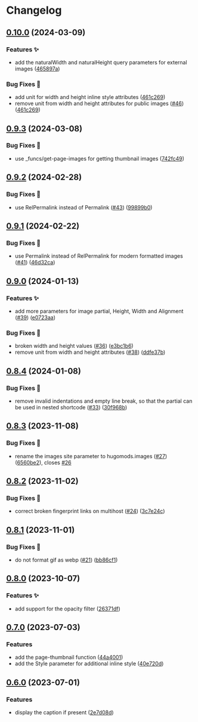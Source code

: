 # Changelog

## [0.10.0](https://github.com/hugomods/images/compare/v0.9.3...v0.10.0) (2024-03-09)


### Features ✨

* add the naturalWidth and naturalHeight query parameters for external images ([465897a](https://github.com/hugomods/images/commit/465897a1710c052991347a04e3921600f03e63c4))


### Bug Fixes 🐞

* add unit for width and height inline style attributes ([461c269](https://github.com/hugomods/images/commit/461c269f8fd2f3db5c6aae37bf02191a05fedc25))
* remove unit from width and height attributes for public images ([#46](https://github.com/hugomods/images/issues/46)) ([461c269](https://github.com/hugomods/images/commit/461c269f8fd2f3db5c6aae37bf02191a05fedc25))

## [0.9.3](https://github.com/hugomods/images/compare/v0.9.2...v0.9.3) (2024-03-08)


### Bug Fixes 🐞

* use _funcs/get-page-images for getting thumbnail images ([742fc49](https://github.com/hugomods/images/commit/742fc491c2e3e119a7c58a6083f0536e6405ac47))

## [0.9.2](https://github.com/hugomods/images/compare/v0.9.1...v0.9.2) (2024-02-28)


### Bug Fixes 🐞

* use RelPermalink instead of Permalink ([#43](https://github.com/hugomods/images/issues/43)) ([99899b0](https://github.com/hugomods/images/commit/99899b063a025a4d7dfd49d089443386bbe855bb))

## [0.9.1](https://github.com/hugomods/images/compare/v0.9.0...v0.9.1) (2024-02-22)


### Bug Fixes 🐞

* use Permalink instead of RelPermalink for modern formatted images ([#41](https://github.com/hugomods/images/issues/41)) ([46d32ca](https://github.com/hugomods/images/commit/46d32ca383d2d4010c506dd5b3743dac86e73309))

## [0.9.0](https://github.com/hugomods/images/compare/v0.8.4...v0.9.0) (2024-01-13)


### Features ✨

* add more parameters for image partial, Height, Width and Alignment ([#39](https://github.com/hugomods/images/issues/39)) ([e0723aa](https://github.com/hugomods/images/commit/e0723aaac7bc20528f8ffc0fbf21ce87f9ca0cac))


### Bug Fixes 🐞

* broken width and height values ([#36](https://github.com/hugomods/images/issues/36)) ([e3bc1b6](https://github.com/hugomods/images/commit/e3bc1b64c38a827282b2c7e7efe3d3b4b7c8507a))
* remove unit from width and height attributes ([#38](https://github.com/hugomods/images/issues/38)) ([ddfe37b](https://github.com/hugomods/images/commit/ddfe37bffffbf010cecde200901b9d876a973120))

## [0.8.4](https://github.com/hugomods/images/compare/v0.8.3...v0.8.4) (2024-01-08)


### Bug Fixes 🐞

* remove invalid indentations and empty line break, so that the partial can be used in nested shortcode ([#33](https://github.com/hugomods/images/issues/33)) ([30f968b](https://github.com/hugomods/images/commit/30f968b65c67214c8937c76012455f8f4c515547))

## [0.8.3](https://github.com/hugomods/images/compare/v0.8.2...v0.8.3) (2023-11-08)


### Bug Fixes 🐞

* rename the images site parameter to hugomods.images ([#27](https://github.com/hugomods/images/issues/27)) ([6560be2](https://github.com/hugomods/images/commit/6560be2b3cc1c97bec805c19628db965062171ec)), closes [#26](https://github.com/hugomods/images/issues/26)

## [0.8.2](https://github.com/hugomods/images/compare/v0.8.1...v0.8.2) (2023-11-02)


### Bug Fixes 🐞

* correct broken fingerprint links on multihost ([#24](https://github.com/hugomods/images/issues/24)) ([3c7e24c](https://github.com/hugomods/images/commit/3c7e24c64e9c726a5c85e2d37d09e370fc19381a))

## [0.8.1](https://github.com/hugomods/images/compare/v0.8.0...v0.8.1) (2023-11-01)


### Bug Fixes 🐞

* do not format gif as webp ([#21](https://github.com/hugomods/images/issues/21)) ([bb86cf1](https://github.com/hugomods/images/commit/bb86cf1f28870e59e76818886abdd27ba69cd76d))

## [0.8.0](https://github.com/hugomods/images/compare/v0.7.0...v0.8.0) (2023-10-07)


### Features ✨

* add support for the opacity filter ([26371df](https://github.com/hugomods/images/commit/26371dfb3383c6e74505fb43121fa1d5cf6cf946))

## [0.7.0](https://github.com/hugomods/images/compare/v0.6.0...v0.7.0) (2023-07-03)


### Features

* add the page-thumbnail function ([44a4001](https://github.com/hugomods/images/commit/44a40016483b79128277f110009f0fcb11e6c360))
* add the Style parameter for additional inline style ([40e720d](https://github.com/hugomods/images/commit/40e720df8b92435634184f8c6a19d9e66e13c52f))

## [0.6.0](https://github.com/hugomods/images/compare/v0.5.1...v0.6.0) (2023-07-01)


### Features

* display the caption if present ([2e7d08d](https://github.com/hugomods/images/commit/2e7d08dbf620e4c0ef3d14d0de28773aa3a1195f))
